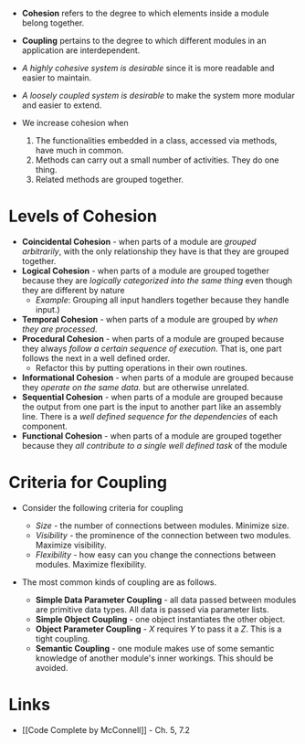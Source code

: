 * **Cohesion** refers to the degree to which elements inside a module belong together. 
* **Coupling** pertains to the degree to which different modules in an application are interdependent. 

* *A highly cohesive system is desirable* since it is more readable and easier to maintain.
* *A loosely coupled system is desirable* to make the system more modular and easier to extend.
* We increase cohesion when
	1. The functionalities embedded in a class, accessed via methods, have much in common.
	2. Methods can carry out a small number of activities. They do one thing.
	3. Related methods are grouped together.

# Levels of Cohesion
* **Coincidental Cohesion** - when parts of a module are *grouped arbitrarily*, with the only relationship they have is that they are grouped together. 
* **Logical Cohesion** - when parts of a module are grouped together because they are *logically categorized into the same thing* even though they are different by nature 
	* *Example*: Grouping all input handlers together because they handle input.)
* **Temporal Cohesion** - when parts of a module are grouped by *when they are processed.*
* **Procedural Cohesion** - when parts of a module are grouped because they always *follow a certain sequence of execution*. That is, one part follows the next in a well defined order.
	* Refactor this by putting operations in their own routines.
* **Informational Cohesion** - when parts of a module are grouped because they *operate on the same data.* but are otherwise unrelated.
* **Sequential Cohesion** - when parts of a module are grouped because the output from one part is the input to another part like an assembly line. There is a *well defined sequence for the dependencies* of each component.
* **Functional Cohesion** - when parts of a module are grouped together because they *all contribute to a single well defined task* of the module

# Criteria for Coupling
* Consider the following criteria for coupling
	* *Size* - the number of connections between modules. Minimize size.
	* *Visibility* - the prominence of the connection between two modules. Maximize visibility.
	* *Flexibility* - how easy can you change the connections between modules. Maximize flexibility.

* The most common kinds of coupling are as follows.
	* **Simple Data Parameter Coupling** - all data passed between modules are primitive data types. All data is passed via parameter lists.
	* **Simple Object Coupling** - one object instantiates the other object.
	* **Object Parameter Coupling** - $X$ requires $Y$ to pass it a $Z$. This is a tight coupling.
	* **Semantic Coupling** - one module makes use of some semantic knowledge of another module's inner workings. This should be avoided.

# Links
* [[Code Complete by McConnell]] - Ch. 5, 7.2